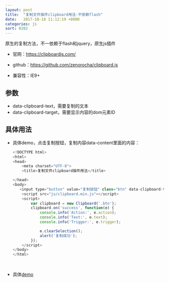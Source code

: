 ```yaml
---
layout: post
title:  "复制文件插件clipboard用法-不依赖flash"
date:   2017-10-18 11:12:19 +0800
categories: js
sort: 0202
---
```




原生的复制方法，不一依赖于flash和jquery，原生js插件

- 官网：https://clipboardjs.com/


- github：https://github.com/zenorocha/clipboard.js
- 兼容性：IE9+

## 参数

- data-clipboard-text，需要复制的文本
- data-clipboard-target，需要显示内容的dom元素ID



## 具体用法

- 具体demo，点击复制按钮，复制内容data-content里面的内容：

  ```javascript
  <!DOCTYPE html>
  <html>
  <head>
      <meta charset="UTF-8">
      <title>复制文件clipboard插件用法</title>

  </head>
  <body>
     <input type="button" value="复制按钮" class="btn" data-clipboard-text="复制的内容">
      <script src="js/clipboard.min.js"></script>
      <script>
          var clipboard = new Clipboard('.btn');
          clipboard.on('success', function(e) {
              console.info('Action:', e.action);
              console.info('Text:', e.text);
              console.info('Trigger:', e.trigger);

              e.clearSelection();
              alert('复制成功');
          });
      </script>
  </body>
  </html>
  ```

  ​


- 具体[demo](/widget/javascript/clipboard/index.html)